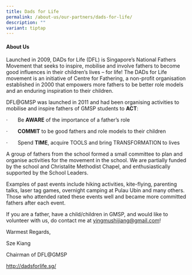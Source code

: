 ```yaml
---
title: Dads for Life
permalink: /about-us/our-partners/dads-for-life/
description: ""
variant: tiptap
---
```

<h4>About Us</h4>
<p>Launched in 2009, DADs for Life (DFL) is Singapore’s National Fathers
Movement that seeks to inspire, mobilise and involve fathers to become
good influences in their children’s lives – for life! The DADs for Life
movement is an initiative of Centre for Fathering, a non-profit organisation
established in 2000 that empowers more fathers to be better role models
and an enduring inspiration to their children.</p>
<p>DFL@GMSP was launched in 2011 and had been organising activities to mobilise
and inspire fathers of GMSP students to <strong>ACT</strong>:</p>
<p>·&nbsp;&nbsp;&nbsp;&nbsp;&nbsp;&nbsp; Be <strong>AWARE</strong> of the importance
of a father’s role</p>
<p>·&nbsp;&nbsp;&nbsp;&nbsp;&nbsp;&nbsp; <strong>COMMIT</strong> to be good
fathers and role models to their children</p>
<p>·&nbsp;&nbsp;&nbsp;&nbsp;&nbsp;&nbsp; Spend <strong>TIME</strong>, acquire
TOOLS and bring TRANSFORMATION to lives</p>
<p>A group of fathers from the school formed a small committee to plan and
organise activities for the movement in the school. We are partially funded
by the school and Christalite Methodist Chapel, and enthusiastically supported
by the School Leaders.</p>
<p>Examples of past events include hiking activities, kite-flying, parenting
talks, laser tag games, overnight camping at Pulau Ubin and many others.
Those who attended rated these events well and became more committed fathers
after each event.</p>
<p>If you are a father, have a child/children in GMSP, and would like to
volunteer with us, do contact me at <a href="mailto:yingmushijiang@gmail.com" rel="noopener noreferrer nofollow" target="_blank">yingmushijiang@gmail.com</a>!</p>
<p>Warmest Regards,</p>
<p>Sze Kiang</p>
<p>Chairman of DFL@GMSP</p>
<p><a href="http://dadsforlife.sg/" rel="noopener noreferrer nofollow" target="_blank">http://dadsforlife.sg/</a>
</p>